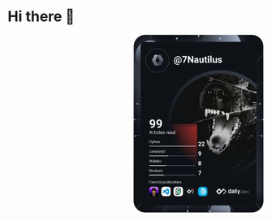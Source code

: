 # Hi there 👋

<a href="https://app.daily.dev/7Nautilus">
  <img 
    src="https://github.com/7Nautilus/7Nautilus/blob/main/devcard.svg" 
    width="256" 
    align="right" 
    alt="7Nautilus's Dev Card"/>
 
</a>
